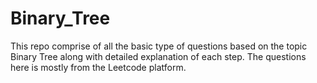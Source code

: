 # Binary_Tree
This repo comprise of all the basic type of questions based on the topic Binary Tree along with detailed explanation of each step. The questions here is mostly from the Leetcode platform.

